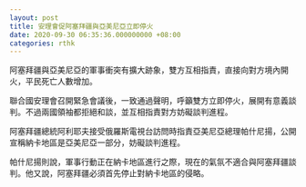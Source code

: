 ```yaml
---
layout: post
title: 安理會促阿塞拜疆與亞美尼亞立即停火
date: 2020-09-30 06:35:36.000000000 +08:00
categories: rthk
---
```


阿塞拜疆與亞美尼亞的軍事衝突有擴大跡象，雙方互相指責，直接向對方境內開火，平民死亡人數增加。

聯合國安理會召開緊急會議後，一致通過聲明，呼籲雙方立即停火，展開有意義談判。不過兩國領袖都拒絕和談，並互相指責對方妨礙談判進程。

阿塞拜疆總統阿利耶夫接受俄羅斯電視台訪問時指責亞美尼亞總理帕什尼揚，公開宣稱納卡地區是亞美尼亞一部分，妨礙談判進程。

帕什尼揚則說，軍事行動正在納卡地區進行之際，現在的氣氛不適合與阿塞拜疆談判。他又說，阿塞拜疆必須首先停止對納卡地區的侵略。
